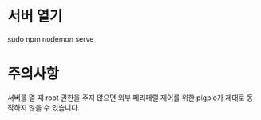 # 서버 열기
sudo npm nodemon serve

# 주의사항
서버를 열 때 root 권한을 주지 않으면 외부 페리페럴 제어를 위한
pigpio가 제대로 동작하지 않을 수 있습니다.